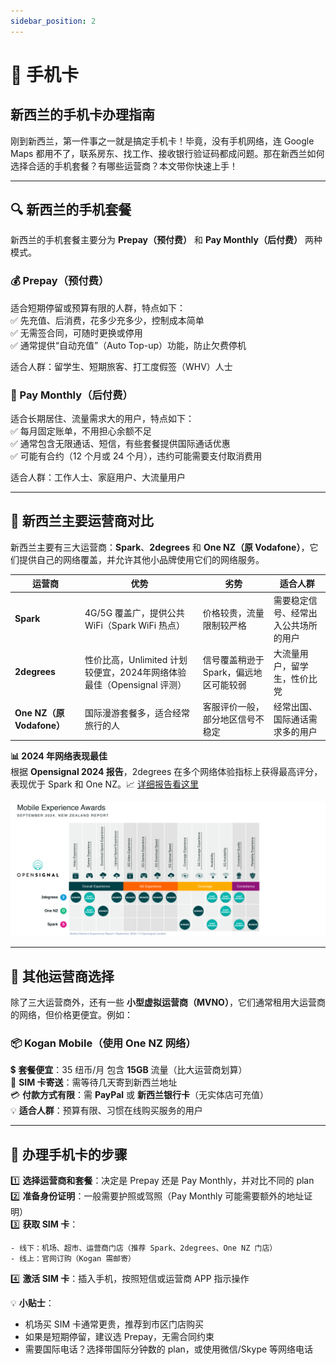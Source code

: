 ```yaml
---
sidebar_position: 2
---
```


# 📱 手机卡

## 新西兰的手机卡办理指南

刚到新西兰，第一件事之一就是搞定手机卡！毕竟，没有手机网络，连 Google Maps 都用不了，联系房东、找工作、接收银行验证码都成问题。那在新西兰如何选择合适的手机套餐？有哪些运营商？本文带你快速上手！  

---

## 🔍 新西兰的手机套餐

新西兰的手机套餐主要分为 **Prepay（预付费）** 和 **Pay Monthly（后付费）** 两种模式。  

### 💰 Prepay（预付费）

适合短期停留或预算有限的人群，特点如下：  
✅ 先充值、后消费，花多少充多少，控制成本简单  
✅ 无需签合同，可随时更换或停用  
✅ 通常提供“自动充值”（Auto Top-up）功能，防止欠费停机  

适合人群：留学生、短期旅客、打工度假签（WHV）人士  

### 🏦 Pay Monthly（后付费）

适合长期居住、流量需求大的用户，特点如下：  
✅ 每月固定账单，不用担心余额不足  
✅ 通常包含无限通话、短信，有些套餐提供国际通话优惠  
✅ 可能有合约（12 个月或 24 个月），违约可能需要支付取消费用  

适合人群：工作人士、家庭用户、大流量用户  

---

## 📡 新西兰主要运营商对比  

新西兰主要有三大运营商：**Spark**、**2degrees** 和 **One NZ（原 Vodafone）**，它们提供自己的网络覆盖，并允许其他小品牌使用它们的网络服务。  

| 运营商   | 优势 | 劣势 | 适合人群 |
|----------|------|------|--------|
| **Spark** | 4G/5G 覆盖广，提供公共 WiFi（Spark WiFi 热点） | 价格较贵，流量限制较严格 | 需要稳定信号、经常出入公共场所的用户 |
| **2degrees** | 性价比高，Unlimited 计划较便宜，2024年网络体验最佳（Opensignal 评测） | 信号覆盖稍逊于 Spark，偏远地区可能较弱 | 大流量用户，留学生，性价比党 |
| **One NZ（原 Vodafone）** | 国际漫游套餐多，适合经常旅行的人 | 客服评价一般，部分地区信号不稳定 | 经常出国、国际通话需求多的用户 |

**📊 2024 年网络表现最佳**  
根据 **Opensignal 2024 报告**，2degrees 在多个网络体验指标上获得最高评分，表现优于 Spark 和 One NZ。📈 [详细报告看这里](https://www.opensignal.com/reports/2024/09/newzealand/mobile-network-experience)  

![Example banner](./img/MobileNetworkExperienceReport.png)

---

## 🔄 其他运营商选择  

除了三大运营商外，还有一些 **小型虚拟运营商（MVNO）**，它们通常租用大运营商的网络，但价格更便宜。例如：  

### 📦 Kogan Mobile（使用 One NZ 网络）

💲 **套餐便宜**：35 纽币/月 包含 **15GB** 流量（比大运营商划算）  
🚚 **SIM 卡寄送**：需等待几天寄到新西兰地址  
💳 **付款方式有限**：需 **PayPal** 或 **新西兰银行卡**（无实体店可充值）  
💡 **适合人群**：预算有限、习惯在线购买服务的用户  

---

## 📜 办理手机卡的步骤  

1️⃣ **选择运营商和套餐**：决定是 Prepay 还是 Pay Monthly，并对比不同的 plan  
2️⃣ **准备身份证明**：一般需要护照或驾照（Pay Monthly 可能需要额外的地址证明）  
3️⃣ **获取 SIM 卡**：

    - 线下：机场、超市、运营商门店（推荐 Spark、2degrees、One NZ 门店）  
    - 线上：官网订购（Kogan 需邮寄）

4️⃣ **激活 SIM 卡**：插入手机，按照短信或运营商 APP 指示操作  

💡 **小贴士**：

- 机场买 SIM 卡通常更贵，推荐到市区门店购买  
- 如果是短期停留，建议选 Prepay，无需合同约束  
- 需要国际电话？选择带国际分钟数的 plan，或使用微信/Skype 等网络电话  
